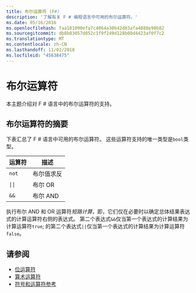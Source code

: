 ```yaml
---
title: 布尔运算符 (F#)
description: '了解有关 F # 编程语言中可用的布尔运算符。'
ms.date: 05/16/2016
ms.openlocfilehash: faa181090efa7c4064a30b42d83afa4888e98b82
ms.sourcegitcommit: db8b83057d052c1f9f249d128b08d4423af0f7c2
ms.translationtype: MT
ms.contentlocale: zh-CN
ms.lasthandoff: 11/02/2018
ms.locfileid: "45638475"
---
```

# <a name="boolean-operators"></a>布尔运算符

本主题介绍对 F # 语言中的布尔运算符的支持。

## <a name="summary-of-boolean-operators"></a>布尔运算符的摘要

下表汇总了 F # 语言中可用的布尔运算符。 这些运算符支持的唯一类型是`bool`类型。

|运算符|描述|
|--------|-----------|
|`not`|布尔值求反|
|<code>&#124;&#124;</code>|布尔 OR|
|`&&`|布尔 AND|

执行布尔 AND 和 OR 运算符*短路计算*，即，它们仅在必要时以确定总体结果表达式的计算运算符右侧的表达式。 第二个表达式`&&`仅当第一个表达式的计算结果为计算运算符`true`; 的第二个表达式`||`仅当第一个表达式的计算结果为计算运算符`false`。

## <a name="see-also"></a>请参阅

- [位运算符](bitwise-operators.md)
- [算术运算符](arithmetic-operators.md)
- [符号和运算符参考](index.md)
